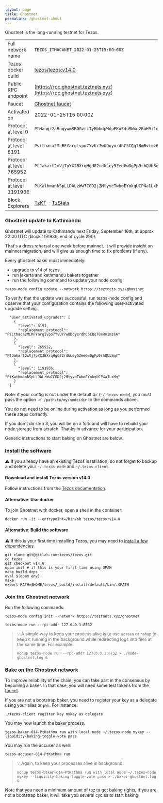 ```yaml
---
layout: page
title: Ghostnet
permalink: /ghostnet-about
---
```


Ghostnet is the long-running testnet for Tezos.

| | |
|-------|---------------------|
| Full network name | `TEZOS_ITHACANET_2022-01-25T15:00:00Z` |
| Tezos docker build | [tezos/tezos:v14.0](https://hub.docker.com/r/tezos/tezos/tags?page=1&ordering=last_updated&name=v14.0) |
| Public RPC endpoint | [https://rpc.ghostnet.teztnets.xyz](https://rpc.ghostnet.teztnets.xyz) |
| Faucet | [Ghostnet faucet](https://faucet.ghostnet.teztnets.xyz) |
| Activated on | 2022-01-25T15:00:00Z |
| Protocol at level 0 |  `PtHangz2aRngywmSRGGvrcTyMbbdpWdpFKuS4uMWxg2RaH9i1qx` |
| Protocol at level 8191 |  `Psithaca2MLRFYargivpo7YvUr7wUDqyxrdhC5CQq78mRvimz6A` |
| Protocol at level 765952 |  `PtJakart2xVj7pYXJBXrqHgd82rdkLey5ZeeGwDgPp9rhQUbSqY` |
| Protocol at level 1191936 |  `PtKathmankSpLLDALzWw7CGD2j2MtyveTwboEYokqUCP4a1LxMg` |
| Block Explorers | [TzKT](https://ghostnet.tzkt.io) - [TzStats](https://ghost.tzstats.com) |


### Ghostnet update to Kathmandu

Ghostnet will update to Kathmandu next Friday, September 16th, at approx 22:00 UTC (block 1191936, end of cycle 290).

That's a dress rehersal one week before mainnet. It will provide insight on mainnet migration, and will give us enough time to fix problems (if any).

Every ghostnet baker must immediately:
* upgrade to v14 of tezos
* run jakarta and kathmandu bakers together
* run the following command to update your node config:

```
tezos-node config update --network https://teztnets.xyz/ghostnet
```

To verify that the update was successful, run tezos-node config and observe that your configuration contains the following user-activated upgrade setting:

```
  "user_activated_upgrades": [
    {
      "level": 8191,
      "replacement_protocol": "Psithaca2MLRFYargivpo7YvUr7wUDqyxrdhC5CQq78mRvimz6A"
    },
    {
      "level": 765952,
      "replacement_protocol": "PtJakart2xVj7pYXJBXrqHgd82rdkLey5ZeeGwDgPp9rhQUbSqY"
    },
    {
      "level": 1191936,
      "replacement_protocol": "PtKathmankSpLLDALzWw7CGD2j2MtyveTwboEYokqUCP4a1LxMg"
    }
  ]
```

Note: if your config is not under the default dir (`~/.tezos-node`), you must pass the option `-d /path/to/my/node/dir` to the commands above.

You do not need to be online during activation as long as you performed these steps correctly.

If you don't do step 3, you will be on a fork and will have to rebuild your node storage from scratch. Thanks in advance for your participation.

Generic instructions to start baking on Ghostnet are below.


### Install the software

⚠️  If you already have an existing Tezos installation, do not forget to backup and delete your `~/.tezos-node` and `~/.tezos-client`.


#### Download and install Tezos version v14.0

Follow instructions from the [Tezos documentation](https://tezos.gitlab.io/introduction/howtoget.html#installing-binaries).


#### Alternative: Use docker

To join Ghostnet with docker, open a shell in the container:

```
docker run -it --entrypoint=/bin/sh tezos/tezos:v14.0
```

#### Alternative: Build the software

⚠️  If this is your first time installing Tezos, you may need to [install a few dependencies](https://tezos.gitlab.io/introduction/howtoget.html#setting-up-the-development-environment-from-scratch).

```
git clone git@gitlab.com:tezos/tezos.git
cd tezos
git checkout v14.0
opam init # if this is your first time using OPAM
make build-deps
eval $(opam env)
make
export PATH=$HOME/tezos/_build/install/default/bin/:$PATH
```

### Join the Ghostnet network

Run the following commands:

```
tezos-node config init --network https://teztnets.xyz/ghostnet

tezos-node run --rpc-addr 127.0.0.1:8732
```

> 💡 A simple way to keep your process alive is to use `screen` or `nohup` to keep it running in the background while redirecting logs into files at the same time. For example:
>
> ```bash=13
> nohup tezos-node run --rpc-addr 127.0.0.1:8732 > ./node-ghostnet.log &
> ```


### Bake on the Ghostnet network

To improve reliability of the chain, you can take part in the consensus by becoming a baker. In that case, you will need some test tokens from the [faucet](https://faucet.ghostnet.teztnets.xyz).

If you are not a bootstrap baker, you need to register your key as a delegate using your alias or `pkh`. For instance:
```bash=2
./tezos-client register key mykey as delegate
```

You may now launch the baker process.
```bash=3
tezos-baker-014-PtKathma run with local node ~/.tezos-node mykey --liquidity-baking-toggle-vote pass
```

You may run the accuser as well:
```bash=3
tezos-accuser-014-PtKathma run
```

> 💡 Again, to keep your processes alive in background:
>
> ```bash=4
> nohup tezos-baker-014-PtKathma run with local node ~/.tezos-node mykey --liquidity-baking-toggle-vote pass > ./baker-ghostnet.log &
> ```

Note that you need a minimum amount of tez to get baking rights. If you are not a bootstrap baker, it will take you several cycles to start baking.


